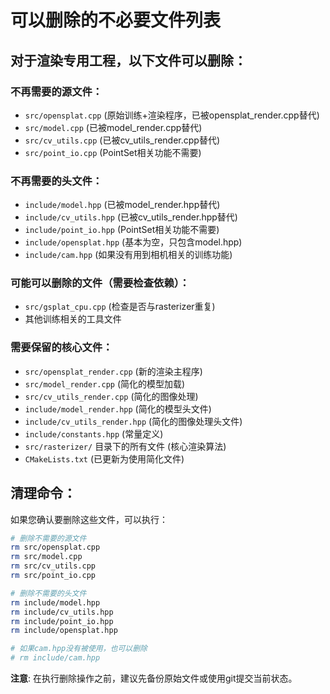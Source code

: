 # 可以删除的不必要文件列表

## 对于渲染专用工程，以下文件可以删除：

### 不再需要的源文件：
- `src/opensplat.cpp` (原始训练+渲染程序，已被opensplat_render.cpp替代)
- `src/model.cpp` (已被model_render.cpp替代)
- `src/cv_utils.cpp` (已被cv_utils_render.cpp替代)
- `src/point_io.cpp` (PointSet相关功能不需要)

### 不再需要的头文件：
- `include/model.hpp` (已被model_render.hpp替代)
- `include/cv_utils.hpp` (已被cv_utils_render.hpp替代)
- `include/point_io.hpp` (PointSet相关功能不需要)
- `include/opensplat.hpp` (基本为空，只包含model.hpp)
- `include/cam.hpp` (如果没有用到相机相关的训练功能)

### 可能可以删除的文件（需要检查依赖）：
- `src/gsplat_cpu.cpp` (检查是否与rasterizer重复)
- 其他训练相关的工具文件

### 需要保留的核心文件：
- `src/opensplat_render.cpp` (新的渲染主程序)
- `src/model_render.cpp` (简化的模型加载)
- `src/cv_utils_render.cpp` (简化的图像处理)
- `include/model_render.hpp` (简化的模型头文件)
- `include/cv_utils_render.hpp` (简化的图像处理头文件)
- `include/constants.hpp` (常量定义)
- `src/rasterizer/` 目录下的所有文件 (核心渲染算法)
- `CMakeLists.txt` (已更新为使用简化文件)

## 清理命令：

如果您确认要删除这些文件，可以执行：

```bash
# 删除不需要的源文件
rm src/opensplat.cpp
rm src/model.cpp  
rm src/cv_utils.cpp
rm src/point_io.cpp

# 删除不需要的头文件
rm include/model.hpp
rm include/cv_utils.hpp
rm include/point_io.hpp
rm include/opensplat.hpp

# 如果cam.hpp没有被使用，也可以删除
# rm include/cam.hpp
```

**注意**: 在执行删除操作之前，建议先备份原始文件或使用git提交当前状态。